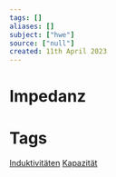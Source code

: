 ```yaml
---
tags: []
aliases: []
subject: ["hwe"]
source: ["null"]
created: 11th April 2023
---
```


# Impedanz


# Tags
[Induktivitäten](Induktivitäten.md)
[Kapazität](Kapazität.md)
